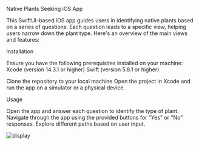 Native Plants Seeking iOS App

This SwiftUI-based iOS app guides users in identifying native plants based on a series of questions. 
Each question leads to a specific view, helping users narrow down the plant type. Here's an overview of the main views and features:

Installation

Ensure you have the following prerequisites installed on your machine:
Xcode (version 14.3.1 or higher)
Swift (version 5.8.1 or higher)

Clone the repository to your local machine
Open the project in Xcode and run the app on a simulator or a physical device.

Usage

Open the app and answer each question to identify the type of plant.
Navigate through the app using the provided buttons for "Yes" or "No" responses.
Explore different paths based on user input.

![display](https://github.com/itsnotleilani/Plant-Seeking-Mobile-App/assets/86632826/8b9cfdaa-f42d-41ff-a278-3887e34a2242)
